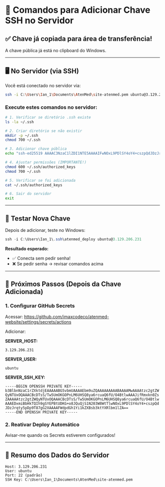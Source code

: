 # 🔑 Comandos para Adicionar Chave SSH no Servidor

## ✅ Chave já copiada para área de transferência!

A chave pública já está no clipboard do Windows.

---

## 🖥️ No Servidor (via SSH)

Você está conectado no servidor via:

```bash
ssh -i C:\Users\Ian_1\Documents\AtenMed\site-atenmed.pem ubuntu@3.129.206.231
```

### **Execute estes comandos no servidor:**

```bash
# 1. Verificar se diretório .ssh existe
ls -la ~/.ssh

# 2. Criar diretório se não existir
mkdir -p ~/.ssh
chmod 700 ~/.ssh

# 3. Adicionar chave pública
echo "ssh-ed25519 AAAAC3NzaC1lZDI1NTE5AAAAIFwNOxL9PDlSY4oY4+cszpQdJDzJrqty5pDp9T87gG2X github-deploy-atenmed" >> ~/.ssh/authorized_keys

# 4. Ajustar permissões (IMPORTANTE!)
chmod 600 ~/.ssh/authorized_keys
chmod 700 ~/.ssh

# 5. Verificar se foi adicionada
cat ~/.ssh/authorized_keys

# 6. Sair do servidor
exit
```

---

## 🧪 Testar Nova Chave

Depois de adicionar, teste no Windows:

```powershell
ssh -i C:\Users\Ian_1\.ssh\atenmed_deploy ubuntu@3.129.206.231
```

**Resultado esperado:**

- ✅ Conecta sem pedir senha!
- ❌ Se pedir senha → revisar comandos acima

---

## 📝 Próximos Passos (Depois da Chave Adicionada)

### 1. Configurar GitHub Secrets

Acessar: https://github.com/imaxcodeco/atenmed-website/settings/secrets/actions

Adicionar:

**SERVER_HOST:**

```
3.129.206.231
```

**SERVER_USER:**

```
ubuntu
```

**SERVER_SSH_KEY:**

```
-----BEGIN OPENSSH PRIVATE KEY-----
b3BlbnNzaC1rZXktdjEAAAAABG5vbmUAAAAEbm9uZQAAAAAAAAABAAAAMwAAAAtzc2gtZW
QyNTUxOQAAACBcDTsS/Tw5UmOKGOPnLM6UHSQ8ya6rcuaQ6fU/O4BtlwAAAJifRmxkn0Zs
ZAAAAAtzc2gtZWQyNTUxOQAAACBcDTsS/Tw5UmOKGOPnLM6UHSQ8ya6rcuaQ6fU/O4Btlw
AAAEDxmiBbHkTQIh9gSYEPBtUDKG+o8JQuQjS1N203W8WtTlwNOxL9PDlSY4oY4+cszpQd
JDzJrqty5pDp9T87gG2XAAAAFWdpdGh1Yi1kZXBsb3ktYXRlbm1lZA==
-----END OPENSSH PRIVATE KEY-----
```

### 2. Reativar Deploy Automático

Avisar-me quando os Secrets estiverem configurados!

---

## 🎯 Resumo dos Dados do Servidor

```
Host: 3.129.206.231
User: ubuntu
Port: 22 (padrão)
SSH Key: C:\Users\Ian_1\Documents\AtenMed\site-atenmed.pem
```
